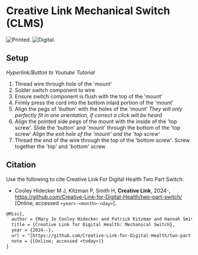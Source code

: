 # Creative Link Mechanical Switch (CLMS)
![Printed](https://github.com/Creative-Link-for-Digital-Health/two-part-switch/blob/main/assets/printed_switch.png).
![Digital](https://github.com/Creative-Link-for-Digital-Health/two-part-switch/blob/main/assets/digital_switch.jpg).
## Setup ##
*Hyperlink/Button to Youtube Tutorial*
1) Thread wire through hole of the 'mount'
2) Solder switch component to wire
3) Ensure switch component is flush with the top of the 'mount'
4) Firmly press the cord into the bottom inlaid portion of the 'mount'
5) Align the pegs of 'button' with the holes of the 'mount' *They will only perfectly fit in one orientation, if correct a click will be heard*
6) Align the pointed side pegs of the mount with the inside of the 'top screw'. Slide the 'button' and 'mount' through the bottom of the 'top screw' *Align the exit hole of the 'mount' and the 'top screw'*
7) Thread the end of the wire through the top of the 'bottom screw'. Screw together the 'top' and 'bottom' screw
## Citation
Use the following to cite Creative Link For Digital Health Two Part Switch:

- Cooley Hidecker M J, Kitzman P, Smith H,
  **Creative Link**, 2024-,
  https://github.com/Creative-Link-for-Digital-Health/two-part-switch/ [Online; accessed ```<year>-<month>-<day>```].

```latex
@Misc{,
  author = {Mary Jo Cooley Hidecker and Patrick Kitzman and Hannah Smith},
  title = {Creative Link for Digital Health: Mechanical Switch},
  year = {2024--},
  url = "[https://github.com/Creative-Link-for-Digital-Health/two-part-switch/](https://github.com/Creative-Link-for-Digital-Health/creative-link-mechanical-switch)",
  note = {[Online; accessed <today>]}
}
```
